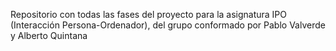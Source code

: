 Repositorio con todas las fases del proyecto para la asignatura IPO (Interacción Persona-Ordenador), del grupo conformado por Pablo Valverde y Alberto Quintana
